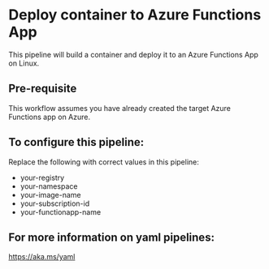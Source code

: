# Deploy container to Azure Functions App
This pipeline will build a container and deploy it to an Azure Functions App on Linux.

## Pre-requisite
This workflow assumes you have already created the target Azure Functions app on Azure.

## To configure this pipeline:
Replace the following with correct values in this pipeline:
   - your-registry
   - your-namespace
   - your-image-name
   - your-subscription-id
   - your-functionapp-name

## For more information on yaml pipelines: 
https://aka.ms/yaml
